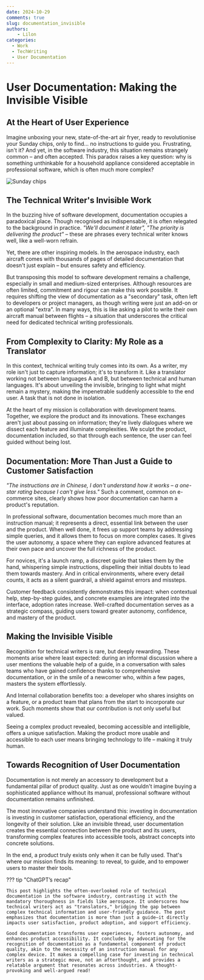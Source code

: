 ```yaml
---
date: 2024-10-29
comments: true
slug: documentation_invisible
authors:
    - Lilon
categories:
  - Work
  - TechWriting
  - User Documentation
---
```


# User Documentation: Making the Invisible Visible

## At the Heart of User Experience

Imagine unboxing your new, state-of-the-art air fryer, ready to revolutionise your Sunday chips, only to find... no instructions to guide you. Frustrating, isn't it? And yet, in the software industry, this situation remains strangely common – and often accepted. This paradox raises a key question: why is something unthinkable for a household appliance considered acceptable in professional software, which is often much more complex?

<!-- more -->

![Sunday chips](https://images-wixmp-ed30a86b8c4ca887773594c2.wixmp.com/f/09c917d0-f5ca-4b29-a706-5e3ed5489e13/digxdt1-eea75aba-95b2-4732-aa06-35af6a02ef3f.jpg/v1/fill/w_997,h_802,q_70,strp/sunday_chips_by_li__lon_digxdt1-pre.jpg?token=eyJ0eXAiOiJKV1QiLCJhbGciOiJIUzI1NiJ9.eyJzdWIiOiJ1cm46YXBwOjdlMGQxODg5ODIyNjQzNzNhNWYwZDQxNWVhMGQyNmUwIiwiaXNzIjoidXJuOmFwcDo3ZTBkMTg4OTgyMjY0MzczYTVmMGQ0MTVlYTBkMjZlMCIsIm9iaiI6W1t7ImhlaWdodCI6Ijw9OTY1IiwicGF0aCI6IlwvZlwvMDljOTE3ZDAtZjVjYS00YjI5LWE3MDYtNWUzZWQ1NDg5ZTEzXC9kaWd4ZHQxLWVlYTc1YWJhLTk1YjItNDczMi1hYTA2LTM1YWY2YTAyZWYzZi5qcGciLCJ3aWR0aCI6Ijw9MTIwMCJ9XV0sImF1ZCI6WyJ1cm46c2VydmljZTppbWFnZS5vcGVyYXRpb25zIl19.h2bpHmAZrh5a3WEDC9w9195HmPtfsY1dsC4YAFqSg7U)

## The Technical Writer's Invisible Work

In the buzzing hive of software development, documentation occupies a paradoxical place. Though recognised as indispensable, it is often relegated to the background in practice. *"We'll document it later", "The priority is delivering the product"* – these are phrases every technical writer knows well, like a well-worn refrain.

Yet, there are other inspiring models. In the aerospace industry, each aircraft comes with thousands of pages of detailed documentation that doesn't just explain – but ensures safety and efficiency.

But transposing this model to software development remains a challenge, especially in small and medium-sized enterprises. Although resources are often limited, commitment and rigour can make this work possible. It requires shifting the view of documentation as a "secondary" task, often left to developers or project managers, as though writing were just an add-on or an optional "extra". In many ways, this is like asking a pilot to write their own aircraft manual between flights – a situation that underscores the critical need for dedicated technical writing professionals.

## From Complexity to Clarity: My Role as a Translator

In this context, technical writing truly comes into its own. As a writer, my role isn't just to capture information; it's to transform it. Like a translator working not between languages A and B, but between technical and human languages. It's about unveiling the invisible, bringing to light what might remain a mystery, making the impenetrable suddenly accessible to the end user. A task that is not done in isolation.

At the heart of my mission is collaboration with development teams. Together, we explore the product and its innovations. These exchanges aren't just about passing on information; they're lively dialogues where we dissect each feature and illuminate complexities. We sculpt the product, documentation included, so that through each sentence, the user can feel guided without being lost.

## Documentation: More Than Just a Guide to Customer Satisfaction

*"The instructions are in Chinese, I don't understand how it works – a one-star rating because I can't give less."* Such a comment, common on e-commerce sites, clearly shows how poor documentation can harm a product's reputation.

In professional software, documentation becomes much more than an instruction manual; it represents a direct, essential link between the user and the product. When well done, it frees up support teams by addressing simple queries, and it allows them to focus on more complex cases. It gives the user autonomy, a space where they can explore advanced features at their own pace and uncover the full richness of the product.

For novices, it's a launch ramp, a discreet guide that takes them by the hand, whispering simple instructions, dispelling their initial doubts to lead them towards mastery. And in critical environments, where every detail counts, it acts as a silent guardrail, a shield against errors and missteps.

Customer feedback consistently demonstrates this impact: when contextual help, step-by-step guides, and concrete examples are integrated into the interface, adoption rates increase. Well-crafted documentation serves as a strategic compass, guiding users toward greater autonomy, confidence, and mastery of the product.

## Making the Invisible Visible

Recognition for technical writers is rare, but deeply rewarding. These moments arise where least expected: during an informal discussion where a user mentions the valuable help of a guide, in a conversation with sales teams who have gained confidence thanks to comprehensive documentation, or in the smile of a newcomer who, within a few pages, masters the system effortlessly.

And Internal collaboration benefits too: a developer who shares insights on a feature, or a product team that plans from the start to incorporate our work. Such moments show that our contribution is not only useful but valued.

Seeing a complex product revealed, becoming accessible and intelligible, offers a unique satisfaction. Making the product more usable and accessible to each user means bringing technology to life – making it truly human.

## Towards Recognition of User Documentation

Documentation is not merely an accessory to development but a fundamental pillar of product quality. Just as one wouldn't imagine buying a sophisticated appliance without its manual, professional software without documentation remains unfinished.

The most innovative companies understand this: investing in documentation is investing in customer satisfaction, operational efficiency, and the longevity of their solution. Like an invisible thread, user documentation creates the essential connection between the product and its users, transforming complex features into accessible tools, abstract concepts into concrete solutions.

In the end, a product truly exists only when it can be fully used. That's where our mission finds its meaning: to reveal, to guide, and to empower users to master their tools.

??? tip "ChatGPT’s recap"

    This post highlights the often-overlooked role of technical documentation in the software industry, contrasting it with the mandatory thoroughness in fields like aerospace. It underscores how technical writers act as "translators," bridging the gap between complex technical information and user-friendly guidance. The post emphasizes that documentation is more than just a guide—it directly impacts user satisfaction, product adoption, and support efficiency.
    
    Good documentation transforms user experiences, fosters autonomy, and enhances product accessibility. It concludes by advocating for the recognition of documentation as a fundamental component of product quality, akin to the necessity of an instruction manual for any complex device. It makes a compelling case for investing in technical writers as a strategic move, not an afterthought, and provides a relatable argument that resonates across industries. A thought-provoking and well-argued read!
